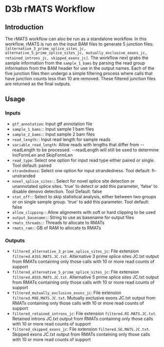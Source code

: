 # D3b rMATS Workflow

## Introduction

The rMATS workflow can also be run as a standalone workflow. In this workflow, rMATS is run on the input BAM files to generate 5 junction files: `[alternative_3_prime_splice_sites_jc, alternative_5_prime_splice_sites_jc, mutually_exclusive_exons_jc, retained_introns_jc, skipped_exons_jc]`. The workflow next grabs the sample information from the `sample_1_bams` by parsing the read group information from the BAM header for use in the output names. Each of the five junction files then undergo a simple filtering process where calls that have junction counts less than 10 are removed. These filtered junction files are returned as the final outputs.

## Usage

### Inputs

 - `gtf_annotation`: Input gtf annotation file
 - `sample_1_bams:`: Input sample 1 bam files
 - `sample_2_bams:`: Input sample 2 bam files
 - `read_length:`: Input read length for sample reads
 - `variable_read_length`: Allow reads with lengths that differ from --readLength to be processed. --readLength will still be used to determine IncFormLen and SkipFormLen
 - `read_type`: Select one option for input read type either paired or single. Tool default: paired
 - `strandedness`: Select one option for input strandedness. Tool default: fr-unstranded
 - `novel_splice_sites:`: Select for novel splice site detection or unannotated splice sites. 'true' to detect or add this parameter, 'false' to disable denovo detection. Tool Default: false
 - `stat_off:`: Select to skip statistical analysis, either between two groups or on single sample group. 'true' to add this parameter. Tool default: false
 - `allow_clipping:`: Allow alignments with soft or hard clipping to be used
 - `output_basename:`: String to use as basename for output files
 - `rmats_threads:`: Threads to allocate to RMATs
 - `rmats_ram:`: GB of RAM to allocate to RMATs

### Outputs

 - `filtered_alternative_3_prime_splice_sites_jc`: File extension `filtered.A3SS.MATS.JC.txt`. Alternative 3 prime splice sites JC.txt output from RMATs containing only those calls with 10 or more read counts of support
 - `filtered_alternative_5_prime_splice_sites_jc`: File extension `filtered.A5SS.MATS.JC.txt`. Alternative 5 prime splice sites JC.txt output from RMATs containing only those calls with 10 or more read counts of support
 - `filtered_mutually_exclusive_exons_jc`: File extension `filtered.MXE.MATS.JC.txt`. Mutually exclusive exons JC.txt output from RMATs containing only those calls with 10 or more read counts of support
 - `filtered_retained_introns_jc`: File extension `filtered.RI.MATS.JC.txt`. Retained introns JC.txt output from RMATs containing only those calls with 10 or more read counts of support
 - `filtered_skipped_exons_jc`: File extension `filtered.SE.MATS.JC.txt`. Skipped exons JC.txt output from RMATs containing only those calls with 10 or more read counts of support
